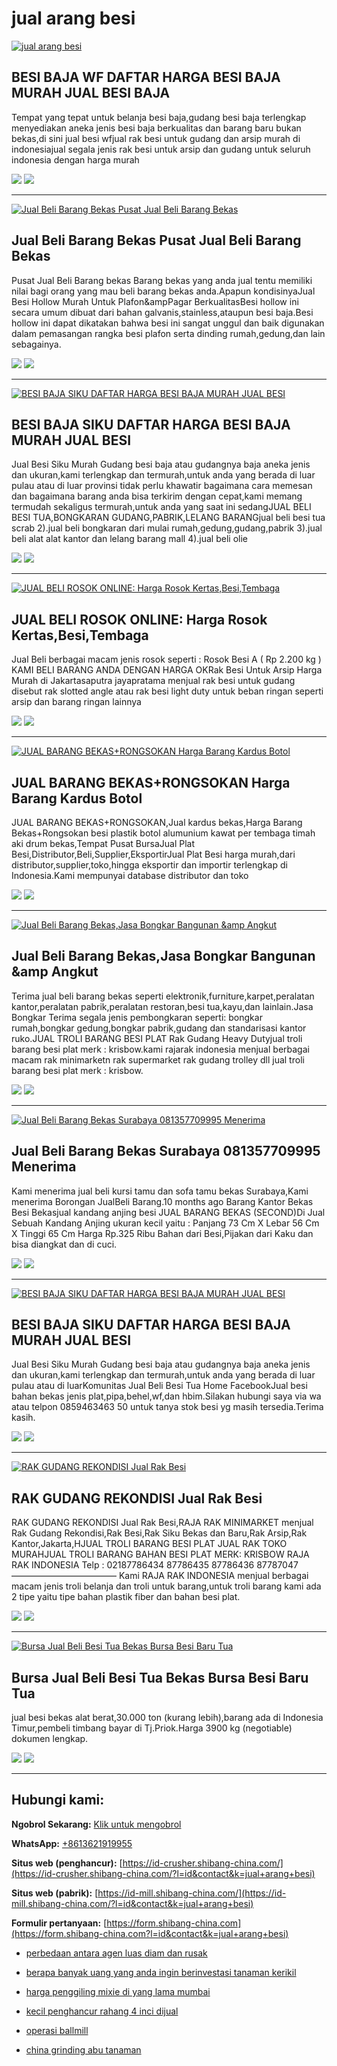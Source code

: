# jual arang besi

<a href="https://swt.shibang-china.com/?l=id&img&k=jual+arang+besi" target="_blank">![jual arang besi](http://static.shibang-china.com/all-800x300/709.jpg)</a>

## BESI BAJA WF DAFTAR HARGA BESI BAJA MURAH JUAL BESI BAJA
Tempat yang tepat untuk belanja besi baja,gudang besi baja terlengkap menyediakan aneka jenis besi baja berkualitas dan barang baru bukan bekas,di sini jual besi wfjual rak besi untuk gudang dan arsip murah di indonesiajual segala jenis rak besi untuk arsip dan gudang untuk seluruh indonesia dengan harga murah


<a href="https://whatsapp.shibangsoft.com/WhatsApp.php" target="_blank" title="WhatsApp">![](http://static.shibang-china.com/icon/whatsapp.png)</a> <a href="https://swt.shibang-china.com/?l=id&icon&k=jual+arang+besi" target="_blank">![](http://static.shibang-china.com/icon/chat-id.png)</a>

---

<a href="https://swt.shibang-china.com/?l=id&img&k=jual+arang+besi" target="_blank">![Jual Beli Barang Bekas Pusat Jual Beli Barang Bekas](http://static.shibang-china.com/all-800x300/132.jpg)</a>

## Jual Beli Barang Bekas Pusat Jual Beli Barang Bekas
Pusat Jual Beli Barang bekas Barang bekas yang anda jual tentu memiliki nilai bagi orang yang mau beli barang bekas anda.Apapun kondisinyaJual Besi Hollow Murah Untuk Plafon&ampPagar BerkualitasBesi hollow ini secara umum dibuat dari bahan galvanis,stainless,ataupun besi baja.Besi hollow ini dapat dikatakan bahwa besi ini sangat unggul dan baik digunakan dalam pemasangan rangka besi plafon serta dinding rumah,gedung,dan lain sebagainya.


<a href="https://whatsapp.shibangsoft.com/WhatsApp.php" target="_blank" title="WhatsApp">![](http://static.shibang-china.com/icon/whatsapp.png)</a> <a href="https://swt.shibang-china.com/?l=id&icon&k=jual+arang+besi" target="_blank">![](http://static.shibang-china.com/icon/chat-id.png)</a>

---

<a href="https://swt.shibang-china.com/?l=id&img&k=jual+arang+besi" target="_blank">![BESI BAJA SIKU DAFTAR HARGA BESI BAJA MURAH JUAL BESI](http://static.shibang-china.com/all-800x300/730.jpg)</a>

## BESI BAJA SIKU DAFTAR HARGA BESI BAJA MURAH JUAL BESI
Jual Besi Siku Murah Gudang besi baja atau gudangnya baja aneka jenis dan ukuran,kami terlengkap dan termurah,untuk anda yang berada di luar pulau atau di luar provinsi tidak perlu khawatir bagaimana cara memesan dan bagaimana barang anda bisa terkirim dengan cepat,kami memang termudah sekaligus termurah,untuk anda yang saat ini sedangJUAL BELI BESI TUA,BONGKARAN GUDANG,PABRIK,LELANG BARANGjual beli besi tua scrab 2).jual beli bongkaran dari mulai rumah,gedung,gudang,pabrik 3).jual beli alat alat kantor dan lelang barang mall 4).jual beli olie


<a href="https://whatsapp.shibangsoft.com/WhatsApp.php" target="_blank" title="WhatsApp">![](http://static.shibang-china.com/icon/whatsapp.png)</a> <a href="https://swt.shibang-china.com/?l=id&icon&k=jual+arang+besi" target="_blank">![](http://static.shibang-china.com/icon/chat-id.png)</a>

---

<a href="https://swt.shibang-china.com/?l=id&img&k=jual+arang+besi" target="_blank">![JUAL BELI ROSOK ONLINE: Harga Rosok Kertas,Besi,Tembaga](http://static.shibang-china.com/all-800x300/58.jpg)</a>

## JUAL BELI ROSOK ONLINE: Harga Rosok Kertas,Besi,Tembaga
Jual Beli berbagai macam jenis rosok seperti : Rosok Besi A ( Rp 2.200 kg ) KAMI BELI BARANG ANDA DENGAN HARGA OKRak Besi Untuk Arsip Harga Murah di Jakartasaputra jayapratama menjual rak besi untuk gudang disebut rak slotted angle atau rak besi light duty untuk beban ringan seperti arsip dan barang ringan lainnya


<a href="https://whatsapp.shibangsoft.com/WhatsApp.php" target="_blank" title="WhatsApp">![](http://static.shibang-china.com/icon/whatsapp.png)</a> <a href="https://swt.shibang-china.com/?l=id&icon&k=jual+arang+besi" target="_blank">![](http://static.shibang-china.com/icon/chat-id.png)</a>

---

<a href="https://swt.shibang-china.com/?l=id&img&k=jual+arang+besi" target="_blank">![JUAL BARANG BEKAS+RONGSOKAN Harga Barang Kardus Botol](http://static.shibang-china.com/all-800x300/1355.jpg)</a>

## JUAL BARANG BEKAS+RONGSOKAN Harga Barang Kardus Botol
JUAL BARANG BEKAS+RONGSOKAN,Jual kardus bekas,Harga Barang Bekas+Rongsokan besi plastik botol alumunium kawat per tembaga timah aki drum bekas,Tempat Pusat BursaJual Plat Besi,Distributor,Beli,Supplier,EksportirJual Plat Besi harga murah,dari distributor,supplier,toko,hingga eksportir dan importir terlengkap di Indonesia.Kami mempunyai database distributor dan toko


<a href="https://whatsapp.shibangsoft.com/WhatsApp.php" target="_blank" title="WhatsApp">![](http://static.shibang-china.com/icon/whatsapp.png)</a> <a href="https://swt.shibang-china.com/?l=id&icon&k=jual+arang+besi" target="_blank">![](http://static.shibang-china.com/icon/chat-id.png)</a>

---

<a href="https://swt.shibang-china.com/?l=id&img&k=jual+arang+besi" target="_blank">![Jual Beli Barang Bekas,Jasa Bongkar Bangunan &amp Angkut](http://static.shibang-china.com/all-800x300/65.jpg)</a>

## Jual Beli Barang Bekas,Jasa Bongkar Bangunan &amp Angkut
Terima jual beli barang bekas seperti elektronik,furniture,karpet,peralatan kantor,peralatan pabrik,peralatan restoran,besi tua,kayu,dan lainlain.Jasa Bongkar Terima segala jenis pembongkaran seperti: bongkar rumah,bongkar gedung,bongkar pabrik,gudang dan standarisasi kantor ruko.JUAL TROLI BARANG BESI PLAT Rak Gudang Heavy Dutyjual troli barang besi plat merk : krisbow.kami rajarak indonesia menjual berbagai macam rak minimarketn rak supermarket rak gudang trolley dll jual troli barang besi plat merk : krisbow.


<a href="https://whatsapp.shibangsoft.com/WhatsApp.php" target="_blank" title="WhatsApp">![](http://static.shibang-china.com/icon/whatsapp.png)</a> <a href="https://swt.shibang-china.com/?l=id&icon&k=jual+arang+besi" target="_blank">![](http://static.shibang-china.com/icon/chat-id.png)</a>

---

<a href="https://swt.shibang-china.com/?l=id&img&k=jual+arang+besi" target="_blank">![Jual Beli Barang Bekas Surabaya 081357709995 Menerima](http://static.shibang-china.com/all-800x300/564.jpg)</a>

## Jual Beli Barang Bekas Surabaya 081357709995 Menerima
Kami menerima jual beli kursi tamu dan sofa tamu bekas Surabaya,Kami menerima Borongan JualBeli Barang.10 months ago Barang Kantor Bekas Besi Bekasjual kandang anjing besi JUAL BARANG BEKAS (SECOND)Di Jual Sebuah Kandang Anjing ukuran kecil yaitu : Panjang 73 Cm X Lebar 56 Cm X Tinggi 65 Cm Harga Rp.325 Ribu Bahan dari Besi,Pijakan dari Kaku dan bisa diangkat dan di cuci.


<a href="https://whatsapp.shibangsoft.com/WhatsApp.php" target="_blank" title="WhatsApp">![](http://static.shibang-china.com/icon/whatsapp.png)</a> <a href="https://swt.shibang-china.com/?l=id&icon&k=jual+arang+besi" target="_blank">![](http://static.shibang-china.com/icon/chat-id.png)</a>

---

<a href="https://swt.shibang-china.com/?l=id&img&k=jual+arang+besi" target="_blank">![BESI BAJA SIKU DAFTAR HARGA BESI BAJA MURAH JUAL BESI](http://static.shibang-china.com/all-800x300/87.jpg)</a>

## BESI BAJA SIKU DAFTAR HARGA BESI BAJA MURAH JUAL BESI
Jual Besi Siku Murah Gudang besi baja atau gudangnya baja aneka jenis dan ukuran,kami terlengkap dan termurah,untuk anda yang berada di luar pulau atau di luarKomunitas Jual Beli Besi Tua Home FacebookJual besi bahan bekas jenis plat,pipa,behel,wf,dan hbim.Silakan hubungi saya via wa atau telpon 0859463463 50 untuk tanya stok besi yg masih tersedia.Terima kasih.


<a href="https://whatsapp.shibangsoft.com/WhatsApp.php" target="_blank" title="WhatsApp">![](http://static.shibang-china.com/icon/whatsapp.png)</a> <a href="https://swt.shibang-china.com/?l=id&icon&k=jual+arang+besi" target="_blank">![](http://static.shibang-china.com/icon/chat-id.png)</a>

---

<a href="https://swt.shibang-china.com/?l=id&img&k=jual+arang+besi" target="_blank">![RAK GUDANG REKONDISI Jual Rak Besi](http://static.shibang-china.com/all-800x300/129.jpg)</a>

## RAK GUDANG REKONDISI Jual Rak Besi
RAK GUDANG REKONDISI Jual Rak Besi,RAJA RAK MINIMARKET menjual Rak Gudang Rekondisi,Rak Besi,Rak Siku Bekas dan Baru,Rak Arsip,Rak Kantor,Jakarta,HJUAL TROLI BARANG BESI PLAT JUAL RAK TOKO MURAHJUAL TROLI BARANG BAHAN BESI PLAT MERK: KRISBOW RAJA RAK INDONESIA Telp : 02187786434 87786435 87786436 87787047 ———————————— Kami RAJA RAK INDONESIA menjual berbagai macam jenis troli belanja dan troli untuk barang,untuk troli barang kami ada 2 tipe yaitu tipe bahan plastik fiber dan bahan besi plat.


<a href="https://whatsapp.shibangsoft.com/WhatsApp.php" target="_blank" title="WhatsApp">![](http://static.shibang-china.com/icon/whatsapp.png)</a> <a href="https://swt.shibang-china.com/?l=id&icon&k=jual+arang+besi" target="_blank">![](http://static.shibang-china.com/icon/chat-id.png)</a>

---

<a href="https://swt.shibang-china.com/?l=id&img&k=jual+arang+besi" target="_blank">![Bursa Jual Beli Besi Tua Bekas Bursa Besi Baru Tua](http://static.shibang-china.com/all-800x300/342.jpg)</a>

## Bursa Jual Beli Besi Tua Bekas Bursa Besi Baru Tua
jual besi bekas alat berat,30.000 ton (kurang lebih),barang ada di Indonesia Timur,pembeli timbang bayar di Tj.Priok.Harga 3900 kg (negotiable) dokumen lengkap.

<a href="https://whatsapp.shibangsoft.com/WhatsApp.php" target="_blank" title="WhatsApp">![](http://static.shibang-china.com/icon/whatsapp.png)</a> <a href="https://swt.shibang-china.com/?l=id&icon&k=jual+arang+besi" target="_blank">![](http://static.shibang-china.com/icon/chat-id.png)</a>

---
## Hubungi kami:

**Ngobrol Sekarang:** [Klik untuk mengobrol](https://swt.shibang-china.com?l=id&contact&k=jual+arang+besi)

**WhatsApp:**  [+8613621919955](https://whatsapp.shibangsoft.com/WhatsApp.php)

**Situs web (penghancur):** [https://id-crusher.shibang-china.com/](https://id-crusher.shibang-china.com/?l=id&contact&k=jual+arang+besi)

**Situs web (pabrik):** [https://id-mill.shibang-china.com/](https://id-mill.shibang-china.com/?l=id&contact&k=jual+arang+besi)

**Formulir pertanyaan:** [https://form.shibang-china.com](https://form.shibang-china.com?l=id&contact&k=jual+arang+besi)

* [perbedaan antara agen luas diam dan rusak](../35/perbedaan%20antara%20agen%20luas%20diam%20dan%20rusak.md)

* [berapa banyak uang yang anda ingin berinvestasi tanaman kerikil](../40/berapa%20banyak%20uang%20yang%20anda%20ingin%20berinvestasi%20tanaman%20kerikil.md)

* [harga penggiling mixie di yang lama mumbai](../33/harga%20penggiling%20mixie%20di%20yang%20lama%20mumbai.md)

* [kecil penghancur rahang 4 inci dijual](../36/kecil%20penghancur%20rahang%204%20inci%20dijual.md)

* [operasi ballmill](../31/operasi%20ballmill.md)

* [china grinding abu tanaman](../40/china%20grinding%20abu%20tanaman.md)